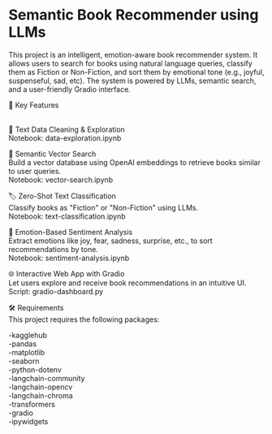 # Semantic Book Recommender using LLMs

This project is an intelligent, emotion-aware book recommender system. It allows users to search for books using natural language queries, classify them as Fiction or Non-Fiction, and sort them by emotional tone (e.g., joyful, suspenseful, sad, etc). The system is powered by LLMs, semantic search, and a user-friendly Gradio interface.

🔑 Key Features
<br>

<br>
🧹 Text Data Cleaning & Exploration
<br>
Notebook: data-exploration.ipynb

🧠 Semantic Vector Search
<br>
Build a vector database using OpenAI embeddings to retrieve books similar to user queries.
<br>
Notebook: vector-search.ipynb

🏷️ Zero-Shot Text Classification
<br>
Classify books as "Fiction" or "Non-Fiction" using LLMs.
<br>
Notebook: text-classification.ipynb

💬 Emotion-Based Sentiment Analysis
<br>
Extract emotions like joy, fear, sadness, surprise, etc., to sort recommendations by tone.
<br>
Notebook: sentiment-analysis.ipynb

🌐 Interactive Web App with Gradio
<br>
Let users explore and receive book recommendations in an intuitive UI.
<br>
Script: gradio-dashboard.py

🛠 Requirements
<br>
This project requires the following packages:
<br>

-kagglehub
<br>
-pandas
<br>
-matplotlib
<br>
-seaborn
<br>
-python-dotenv
<br>
-langchain-community
<br>
-langchain-opencv
<br>
-langchain-chroma
<br>
-transformers
<br>
-gradio
<br>
-ipywidgets
